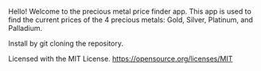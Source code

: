 Hello! Welcome to the precious metal price finder app. This app is used to find the current prices of the 4 precious metals: Gold, Silver, Platinum, and Palladium.

Install by git cloning the repository.


Licensed with the MIT License.
https://opensource.org/licenses/MIT